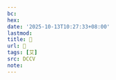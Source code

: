 ```yaml
---
bc:
hex:
date: '2025-10-13T10:27:33+08:00'
lastmod:
title: 􁛷
url: 􁛷
tags: [艾]
src: DCCV
note:
---
```

